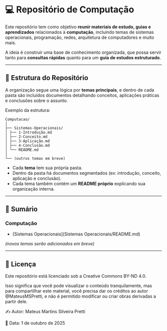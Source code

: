 # 💻 Repositório de Computação

Este repositório tem como objetivo **reunir materiais de estudo, guias e aprendizados** relacionados à **computação**, incluindo temas de sistemas operacionais, programação, redes, arquitetura de computadores e muito mais.  

A ideia é construir uma base de conhecimento organizada, que possa servir tanto para **consultas rápidas** quanto para um **guia de estudos estruturado**.

---

## 📂 Estrutura do Repositório

A organização segue uma lógica por **temas principais**, e dentro de cada pasta são incluídos documentos detalhando conceitos, aplicações práticas e conclusões sobre o assunto.  

Exemplo da estrutura:

```
Computacao/
│
├── Sistemas-Operacionais/
│ ├── 1-Introdução.md
│ ├── 2-Conceito.md
│ ├── 3-Aplicação.md
│ ├── 4-Conclusão.md
│ └── README.md
│
└── (outros temas em breve)
```


- Cada **tema** tem sua própria pasta.  
- Dentro da pasta há documentos segmentados (ex: introdução, conceito, aplicação e conclusão).  
- Cada tema também contém um **README próprio** explicando sua organização interna.

---

## 📑 Sumário

### Computação
- [Sistemas Operacionais](Sistemas Operacionais/README.md)  

*(novos temas serão adicionados em breve)*

---

## 📜 Licença

Este repositório está licenciado sob a Creative Commons BY-ND 4.0.

Isso significa que você pode visualizar o conteúdo tranquilamente, mas para compartilhar este material, você precisa dar os créditos ao autor @MateusMSPretti, e não é permitido modificar ou criar obras derivadas a partir dele.

✍️ Autor: Mateus Martins Silveira Pretti

📅 Data: 1 de outubro de 2025
